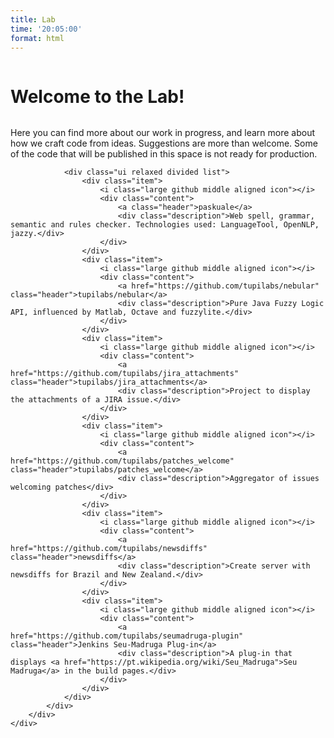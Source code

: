 ```yaml
---
title: Lab
time: '20:05:00'
format: html
---
```


<div class="ui basic segment" id="site-content">
    <div class="ui stackable grid container">
        <div class="row">
            <div class="sixteen wide column">
                <h1>Welcome to the Lab!</h1>
            </div>
        </div>
        <div class="row">
            <div class="sixteen wide column">
                <p>Here you can find more about our work in progress, and learn more about how we craft code from ideas. Suggestions are more than welcome. Some of the code that will be published in this space is not ready for production.</p>
                
                <div class="ui relaxed divided list">
                    <div class="item">
                        <i class="large github middle aligned icon"></i>
                        <div class="content">
                            <a class="header">paskuale</a>
                            <div class="description">Web spell, grammar, semantic and rules checker. Technologies used: LanguageTool, OpenNLP, jazzy.</div>
                        </div>
                    </div>
                    <div class="item">
                        <i class="large github middle aligned icon"></i>
                        <div class="content">
                            <a href="https://github.com/tupilabs/nebular" class="header">tupilabs/nebular</a>
                            <div class="description">Pure Java Fuzzy Logic API, influenced by Matlab, Octave and fuzzylite.</div>
                        </div>
                    </div>
                    <div class="item">
                        <i class="large github middle aligned icon"></i>
                        <div class="content">
                            <a href="https://github.com/tupilabs/jira_attachments" class="header">tupilabs/jira_attachments</a>
                            <div class="description">Project to display the attachments of a JIRA issue.</div>
                        </div>
                    </div>
                    <div class="item">
                        <i class="large github middle aligned icon"></i>
                        <div class="content">
                            <a href="https://github.com/tupilabs/patches_welcome" class="header">tupilabs/patches_welcome</a>
                            <div class="description">Aggregator of issues welcoming patches</div>
                        </div>
                    </div>
                    <div class="item">
                        <i class="large github middle aligned icon"></i>
                        <div class="content">
                            <a href="https://github.com/tupilabs/newsdiffs" class="header">newsdiffs</a>
                            <div class="description">Create server with newsdiffs for Brazil and New Zealand.</div>
                        </div>
                    </div>
                    <div class="item">
                        <i class="large github middle aligned icon"></i>
                        <div class="content">
                            <a href="https://github.com/tupilabs/seumadruga-plugin" class="header">Jenkins Seu-Madruga Plug-in</a>
                            <div class="description">A plug-in that displays <a href="https://pt.wikipedia.org/wiki/Seu_Madruga">Seu Madruga</a> in the build pages.</div>
                        </div>
                    </div>
                </div>
            </div>
        </div>
    </div>
</div>